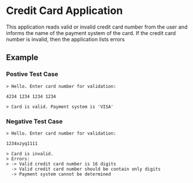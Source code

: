 # Credit Card Application

This application reads valid or invalid credit card number from the user and informs the name of the payment system of the card. If the credit card number is invalid, then the application lists errors

## Example

### Postive Test Case
    > Hello. Enter card number for validation:
    
    4234 1234 1234 1234
    
    > Card is valid. Payment system is 'VISA'
    
### Negative Test Case

    > Hello. Enter card number for validation:
    
    1234xzyq1111
    
    > Card is invalid.
    > Errors:
    > -> Valid credit card number is 16 digits
      -> Valid credit card number should be contain only digits
      -> Payment system cannot be determined
    
